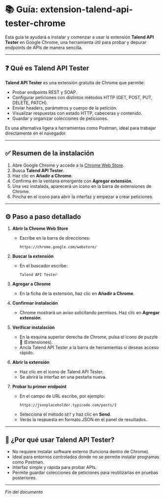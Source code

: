 # 📚 Guía: extension-talend-api-tester-chrome

Esta guía te ayudará a instalar y comenzar a usar la extensión **Talend API Tester** en Google Chrome, una herramienta útil para probar y depurar endpoints de APIs de manera sencilla.

---

## ❓ Qué es Talend API Tester

**Talend API Tester** es una extensión gratuita de Chrome que permite:
- Probar endpoints REST y SOAP.
- Configurar peticiones con distintos métodos HTTP (GET, POST, PUT, DELETE, PATCH).
- Enviar headers, parámetros y cuerpo de la petición.
- Visualizar respuestas con estado HTTP, cabeceras y contenido.
- Guardar y organizar colecciones de peticiones.

Es una alternativa ligera a herramientas como Postman, ideal para trabajar directamente en el navegador.

---

## ✅ Resumen de la instalación

1. Abre Google Chrome y accede a la [Chrome Web Store](https://chrome.google.com/webstore/).  
2. Busca **Talend API Tester**.  
3. Haz clic en **Añadir a Chrome**.  
4. Confirma en la ventana emergente con **Agregar extensión**.  
5. Una vez instalada, aparecerá un icono en la barra de extensiones de Chrome.  
6. Pincha en el icono para abrir la interfaz y empezar a crear peticiones.

---

## ⚙️ Paso a paso detallado

1. **Abrir la Chrome Web Store**  
   - Escribe en la barra de direcciones:  
     ```
     https://chrome.google.com/webstore/
     ```

2. **Buscar la extensión**  
   - En el buscador escribe:  
     ```
     Talend API Tester
     ```

3. **Agregar a Chrome**  
   - En la ficha de la extensión, haz clic en **Añadir a Chrome**.

4. **Confirmar instalación**  
   - Chrome mostrará un aviso solicitando permisos. Haz clic en **Agregar extensión**.

5. **Verificar instalación**  
   - En la esquina superior derecha de Chrome, pulsa el icono de puzzle 🧩 (Extensiones).  
   - Ancla Talend API Tester a la barra de herramientas si deseas acceso rápido.

6. **Abrir la extensión**  
   - Haz clic en el icono de Talend API Tester.  
   - Se abrirá la interfaz en una pestaña nueva.

7. **Probar tu primer endpoint**  
   - En el campo de URL escribe, por ejemplo:  
     ```
     https://jsonplaceholder.typicode.com/posts/1
     ```
   - Selecciona el método `GET` y haz clic en **Send**.  
   - Verás la respuesta en formato JSON en el panel de resultados.

---

## 🤔 ¿Por qué usar Talend API Tester?

- No requiere instalar software externo (funciona dentro de Chrome).  
- Ideal para entornos controlados donde no se permite instalar programas como Postman.  
- Interfaz simple y rápida para probar APIs.  
- Permite guardar colecciones de peticiones para reutilizarlas en pruebas posteriores.  

---

*Fin del documento*
